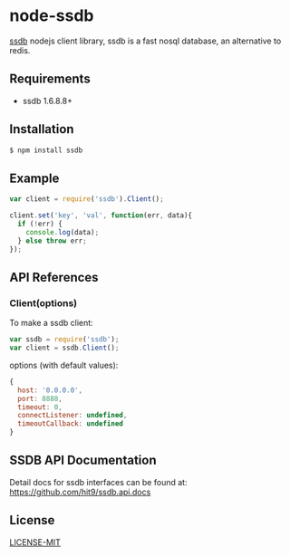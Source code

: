 node-ssdb
=========

[ssdb](https://github.com/ideawu/ssdb) nodejs client library, 
ssdb is a fast nosql database, an alternative to redis.

Requirements
-------------

- ssdb 1.6.8.8+

Installation
-------------

```bash
$ npm install ssdb
```

Example
--------

```js
var client = require('ssdb').Client();

client.set('key', 'val', function(err, data){
  if (!err) {
    console.log(data);
  } else throw err;
});
```

API References
--------------

### Client(options)

To make a ssdb client:

```js
var ssdb = require('ssdb');
var client = ssdb.Client();
```

options (with default values):

```js
{
  host: '0.0.0.0',
  port: 8888,
  timeout: 0,
  connectListener: undefined,
  timeoutCallback: undefined
}
```

SSDB API Documentation
----------------------

Detail docs for ssdb interfaces can be found at: https://github.com/hit9/ssdb.api.docs

License
-------

[LICENSE-MIT](./LICENSE-MIT)
